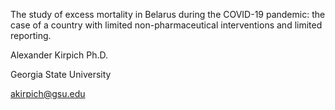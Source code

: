 The study of excess mortality in Belarus during the COVID-19 pandemic:
the case of a country with limited non-pharmaceutical interventions and limited reporting.

Alexander Kirpich Ph.D.

Georgia State University

akirpich@gsu.edu

